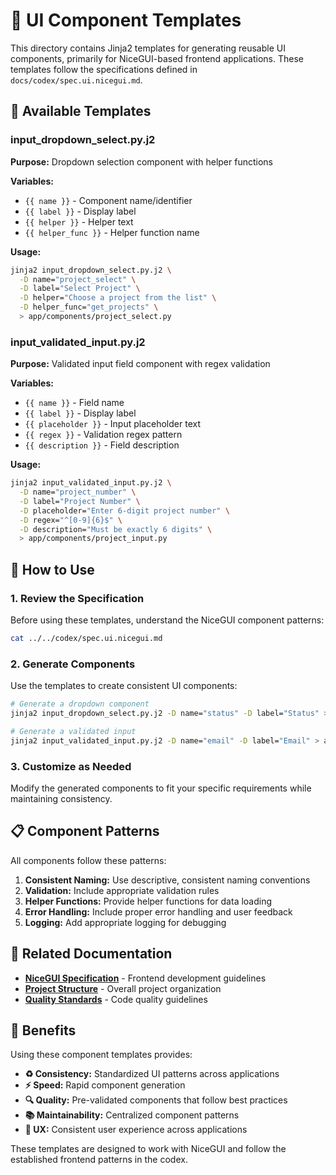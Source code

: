 # 🎨 UI Component Templates

This directory contains Jinja2 templates for generating reusable UI components, primarily for NiceGUI-based frontend applications. These templates follow the specifications defined in `docs/codex/spec.ui.nicegui.md`.

## 📁 Available Templates

### input_dropdown_select.py.j2
**Purpose:** Dropdown selection component with helper functions

**Variables:**
- `{{ name }}` - Component name/identifier
- `{{ label }}` - Display label
- `{{ helper }}` - Helper text
- `{{ helper_func }}` - Helper function name

**Usage:**
```bash
jinja2 input_dropdown_select.py.j2 \
  -D name="project_select" \
  -D label="Select Project" \
  -D helper="Choose a project from the list" \
  -D helper_func="get_projects" \
  > app/components/project_select.py
```

### input_validated_input.py.j2
**Purpose:** Validated input field component with regex validation

**Variables:**
- `{{ name }}` - Field name
- `{{ label }}` - Display label
- `{{ placeholder }}` - Input placeholder text
- `{{ regex }}` - Validation regex pattern
- `{{ description }}` - Field description

**Usage:**
```bash
jinja2 input_validated_input.py.j2 \
  -D name="project_number" \
  -D label="Project Number" \
  -D placeholder="Enter 6-digit project number" \
  -D regex="^[0-9]{6}$" \
  -D description="Must be exactly 6 digits" \
  > app/components/project_input.py
```

## 🚀 How to Use

### 1. **Review the Specification**
Before using these templates, understand the NiceGUI component patterns:
```bash
cat ../../codex/spec.ui.nicegui.md
```

### 2. **Generate Components**
Use the templates to create consistent UI components:
```bash
# Generate a dropdown component
jinja2 input_dropdown_select.py.j2 -D name="status" -D label="Status" > app/components/status_select.py

# Generate a validated input
jinja2 input_validated_input.py.j2 -D name="email" -D label="Email" > app/components/email_input.py
```

### 3. **Customize as Needed**
Modify the generated components to fit your specific requirements while maintaining consistency.

## 📋 Component Patterns

All components follow these patterns:

1. **Consistent Naming:** Use descriptive, consistent naming conventions
2. **Validation:** Include appropriate validation rules
3. **Helper Functions:** Provide helper functions for data loading
4. **Error Handling:** Include proper error handling and user feedback
5. **Logging:** Add appropriate logging for debugging

## 🔗 Related Documentation

- **[NiceGUI Specification](../../codex/spec.ui.nicegui.md)** - Frontend development guidelines
- **[Project Structure](../../codex/spec.project.structure.md)** - Overall project organization
- **[Quality Standards](../../codex/spec.quality.code.md)** - Code quality guidelines

## 🎯 Benefits

Using these component templates provides:

- **♻️ Consistency:** Standardized UI patterns across applications
- **⚡ Speed:** Rapid component generation
- **🔍 Quality:** Pre-validated components that follow best practices
- **📚 Maintainability:** Centralized component patterns
- **🎨 UX:** Consistent user experience across applications

These templates are designed to work with NiceGUI and follow the established frontend patterns in the codex.
